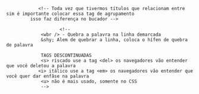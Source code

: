                 <!-- Toda vez que tivermos títulos que relacionam entre sim é importante colocar essa tag de agrupamento
             isso faz diferença no bucador -->

                        <!--
                 <wbr /> - Quebra a palavra na linha demarcada
                 &shy; Alem de quebrar a linha, coloca o hífen de quebra de palavra
                 
                 TAGS DESCONTINUADAS
                 <s> riscado use a tag <del> os navegadores vão entender que você deletou a palavra
                <i> itálico use a tag <em> os navegadores vão entender que você quer dar enfâse na palavra
                 <u> não é mais usado, somente no CSS
                 -->